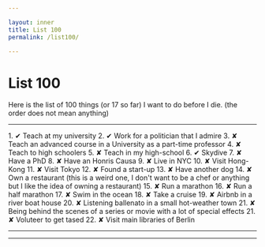 ```yaml
---

layout: inner
title: List 100
permalink: /list100/

---
```


# List 100

Here is the list of 100 things (or 17 so far) I want to do before I die. (the order does not mean anything)

<hr/>
1. &#x2714; Teach at my university
2. &#x2714; Work for a politician that I admire
3. &#x2718; Teach an advanced course in a University as a part-time professor
4. &#x2718; Teach to high schoolers 
5. &#x2718; Teach in my high-school
6. &#x2714; Skydive
7. &#x2718; Have a PhD
8. &#x2718; Have an Honris Causa
9. &#x2718; Live in NYC
10. &#x2718; Visit Hong-Kong
11. &#x2718; Visit Tokyo
12. &#x2718; Found a start-up
13. &#x2718; Have another dog
14. &#x2718; Own a restaurant (this is a weird one, I don't want to be a chef or anything but I like the idea of owning a restaurant)
15. &#x2718; Run a marathon 
16. &#x2718; Run a half marathon
17. &#x2718; Swim in the ocean
18. &#x2718; Take a cruise
19. &#x2718; Airbnb in a river boat house
20. &#x2718; Listening ballenato in a small hot-weather town
21. &#x2718; Being behind the scenes of a series or movie with a lot of special effects
21. &#x2718; Voluteer to get tased
22. &#x2718; Visit main libraries of Berlin

<hr/>

<hr/>
